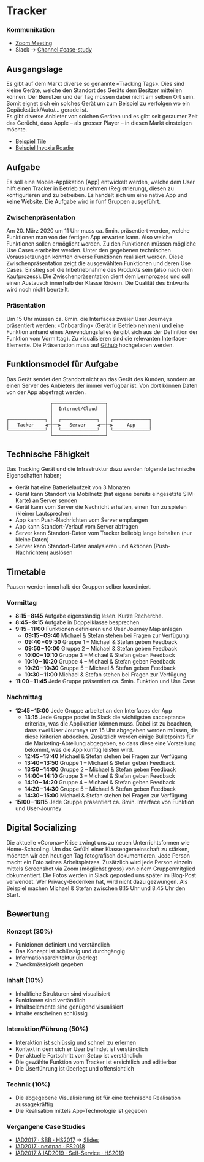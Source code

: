 # Tracker

### Kommunikation
* [Zoom Meeting](https://zoom.us/j/214657003?pwd=TnFXQkhtNFdxME01K1hxNW9XLzVEZz09)
* Slack → [Channel #case-study](https://logrinto.slack.com/archives/CNCQZFJF9)


## Ausgangslage
Es gibt auf dem Markt diverse so genannte «Tracking Tags». Dies sind kleine Geräte, welche den Standort des Geräts dem Besitzer mitteilen können. Der Benutzer und der Tag müssen dabei nicht am selben Ort sein. Somit eignet sich ein solches Gerät um zum Beispiel zu verfolgen wo ein Gepäckstück/Auto/… gerade ist.  
Es gibt diverse Anbieter von solchen Geräten und es gibt seit geraumer Zeit das Gerücht, dass Apple – als grosser Player – in diesen Markt einsteigen möchte.

* [Beispiel Tile](https://www.thetileapp.com/de-de/)
* [Beispiel Invoxia Roadie](https://www.invoxia.com/intl/gps-tracker)


## Aufgabe
Es soll eine Mobile-Applikation (App) entwickelt werden, welche dem User hilft einen Tracker in Betrieb zu nehmen (Registrierung), diesen zu konfigurieren und zu betreiben. Es handelt sich um eine native App und keine Website.
Die Aufgabe wird in fünf Gruppen ausgeführt.

### Zwischenpräsentation
Am 20. März 2020 um 11 Uhr muss ca. 5min. präsentiert werden, welche Funktionen man von der fertigen App erwarten kann. Also welche Funktionen sollen ermöglicht werden. Zu den Funktionen müssen mögliche Use Cases erarbeitet werden. Unter den gegebenen technischen Voraussetzungen könnten diverse Funktionen realisiert werden. Diese Zwischenpräsentation zeigt die ausgewählten Funktionen und deren Use Cases. Einstieg soll die Inbetriebnahme des Produkts sein (also nach dem Kaufprozess).
Die Zwischenpräsentation dient dem Lernprozess und soll einen Austausch innerhalb der Klasse fördern. Die Qualität des Entwurfs wird noch nicht beurteilt. 

### Präsentation
Um 15 Uhr müssen ca. 8min. die Interfaces zweier User Journeys präsentiert werden: «Onboarding» (Gerät in Betrieb nehmen) und eine Funktion anhand eines Anwendungsfalles (ergibt sich aus der Definition der Funktion vom Vormittag).
Zu visualisieren sind die relevanten Interface-Elemente. Die Präsentation muss auf [Github](https://github.com/logrinto/case-study.tracker/issues) hochgeladen werden.
  

## Funktionsmodel für Aufgabe
Das Gerät sendet den Standort nicht an das Gerät des Kunden, sondern an einen Server des Anbieters der immer verfügbar ist. Von dort können Daten von der App abgefragt werden.


```
                ┌───────────────────┐                
                │  Internet/Cloud   │                
                │                   │                
┌─────────────┐ │  ┌─────────────┐  │ ┌─────────────┐
│   Tacker    ◀─┼──▶   Server    ◀──┼─▶     App     │
└─────────────┘ │  └─────────────┘  │ └─────────────┘
                └───────────────────┘                
```


## Technische Fähigkeit
Das Tracking Gerät und die Infrastruktur dazu werden folgende technische Eigenschaften haben;

* Gerät hat eine Batterielaufzeit von 3 Monaten
* Gerät kann Standort via Mobilnetz (hat eigene bereits eingesetzte SIM-Karte) an Server senden
* Gerät kann vom Server die Nachricht erhalten, einen Ton zu spielen (kleiner Lautsprecher)
* App kann Push-Nachrichten vom Server empfangen
* App kann Standort-Verlauf vom Server abfragen
* Server kann Standort-Daten vom Tracker beliebig lange behalten (nur kleine Daten)
* Server kann Standort-Daten analysieren und Aktionen (Push-Nachrichten) auslösen


## Timetable
Pausen werden innerhalb der Gruppen selber koordiniert.

### Vormittag
* **8:15 – 8:45** Aufgabe eigenständig lesen. Kurze Recherche.
* **8:45 – 9:15** Aufgabe in Doppelklasse besprechen
* **9:15 – 11:00** Funktionen definieren und User Journey Map anlegen
  * **09:15 – 09:40** Michael & Stefan stehen bei Fragen zur Verfügung
  * **09:40 – 09:50** Gruppe 1 – Michael & Stefan geben Feedback
  * **09:50 – 10:00** Gruppe 2 – Michael & Stefan geben Feedback
  * **10:00 – 10:10** Gruppe 3 – Michael & Stefan geben Feedback
  * **10:10 – 10:20** Gruppe 4 – Michael & Stefan geben Feedback
  * **10:20 – 10:30** Gruppe 5 – Michael & Stefan geben Feedback
  * **10:30 – 11:00** Michael & Stefan stehen bei Fragen zur Verfügung
* **11:00 – 11:45** Jede Gruppe präsentiert ca. 5min. Funktion und Use Case

### Nachmittag
* **12:45 – 15:00** Jede Gruppe arbeitet an den Interfaces der App
  * **13:15** Jede Gruppe postet in Slack die wichtigsten «acceptance criteria», was die Applikation können muss. Dabei ist zu beachten, dass zwei User Journeys um 15 Uhr abgegeben werden müssen, die diese Kriterien abdecken. Zusätzlich werden einige Bulletpoints für die Marketing-Abteilung abgegeben, so dass diese eine Vorstellung bekommt, was die App künftig leisten wird.
  * **12:45 – 13:40** Michael & Stefan stehen bei Fragen zur Verfügung
  * **13:40 – 13:50** Gruppe 1 – Michael & Stefan geben Feedback
  * **13:50 – 14:00** Gruppe 2 – Michael & Stefan geben Feedback
  * **14:00 – 14:10** Gruppe 3 – Michael & Stefan geben Feedback
  * **14:10 – 14:20** Gruppe 4 – Michael & Stefan geben Feedback
  * **14:20 – 14:30** Gruppe 5 – Michael & Stefan geben Feedback
  * **14:30 – 15:00** Michael & Stefan stehen bei Fragen zur Verfügung
* **15:00 – 16:15** Jede Gruppe präsentiert ca. 8min. Interface von Funktion und User-Journey


## Digital Socializing
Die aktuelle «Corona»-Krise zwingt uns zu neuen Unterrichtsformen wie Home-Schooling. Um das Gefühl einer Klassengemeinschaft zu stärken, möchten wir den heutigen Tag fotografisch dokumentieren. Jede Person macht ein Foto seines Arbeitsplatzes. Zusätzlich wird jede Person einzeln mittels Screenshot via Zoom (möglichst gross) von einem Gruppenmitglied dokumentiert. Die Fotos werden in Slack geposted uns später im Blog-Post verwendet. Wer Privacy-Bedenken hat, wird nicht dazu gezwungen. Als Beispiel machen Michael & Stefan zwischen 8.15 Uhr und 8.45 Uhr den Start.

## Bewertung

### Konzept (30%)
* Funktionen definiert und verständlich
* Das Konzept ist schlüssig und durchgängig
* Informationsarchitektur überlegt
* Zweckmässigkeit gegeben

### Inhalt (10%)
* Inhaltliche Strukturen sind visualisiert
* Funktionen sind vertändlich
* Inhaltselemente sind genügend visualisiert
* Inhalte erscheinen schlüssig

### Interaktion/Führung (50%)
* Interaktion ist schlüssig und schnell zu erlernen
* Kontext in dem sich er User befindet ist verständlich
* Der aktuelle Fortschritt vom Setup ist verständlich
* Die gewählte Funktion vom Tracker ist ersichtlich und editierbar
* Die Userführung ist überlegt und offensichtlich

### Technik (10%)
* Die abgegebene Visualisierung ist für eine technische Realisation aussagekräftig
* Die Realisation mittels App-Technologie ist gegeben







### Vergangene Case Studies
* [IAD2017 · SBB · HS2017](https://signalwerk.github.io/IAD.LAB.DOC/exercise-case-study/) → [Slides](https://signalwerk.github.io/IAD.LAB.SLD/data/2017/KW45-case-study/)
* [IAD2017 · nextpad · FS2018](https://github.com/logrinto/case-study.nextpad)
* [IAD2017 & IAD2019 · Self-Service · HS2019](https://github.com/logrinto/case-study.self-service)
